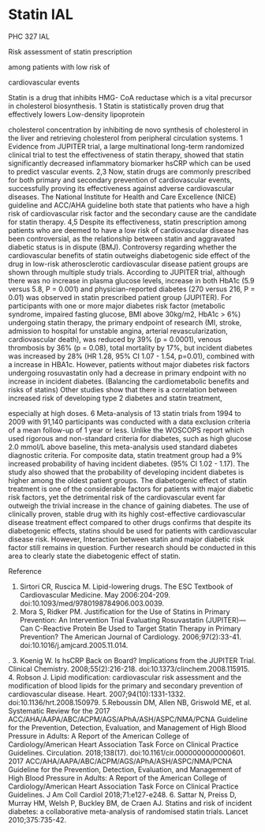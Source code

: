 # Statin IAL

PHC 327 IAL&#x20;

Risk assessment of statin prescription

among patients with low risk of

cardiovascular events

Statin is a drug that inhibits HMG- CoA reductase which is a vital precursor in cholesterol biosynthesis. 1 Statin is statistically proven drug that effectively lowers Low-density lipoprotein

cholesterol concentration by inhibiting de novo synthesis of cholesterol in the liver and retrieving cholesterol from peripheral circulation systems. 1 Evidence from JUPITER trial, a large multinational long-term randomized clinical trial to test the effectiveness of statin therapy, showed that statin significantly decreased inflammatory biomarker hsCRP which can be used to predict vascular events. 2,3 Now, statin drugs are commonly prescribed for both primary and secondary prevention of cardiovascular events, successfully proving its effectiveness against adverse cardiovascular diseases. The National Institute for Health and Care Excellence (NICE) guideline and ACC/AHA guideline both state that patients who have a high risk of cardiovascular risk factor and the secondary cause are the candidate for statin therapy. 4,5 Despite its effectiveness, statin prescription among patients who are deemed to have a low risk of cardiovascular disease has been controversial, as the relationship between statin and aggravated diabetic status is in dispute (BMJ). Controversy regarding whether the cardiovascular benefits of statin outweighs diabetogenic side effect of the drug in low-risk atherosclerotic cardiovascular disease patient groups are shown through multiple study trials. According to JUPITER trial, although there was no increase in plasma glucose levels, increase in both HbA1c (5.9 versus 5.8, P = 0.001) and physician-reported diabetes (270 versus 216, P = 0.01) was observed in statin prescribed patient group (JUPITER). For participants with one or more major diabetes risk factor (metabolic syndrome, impaired fasting glucose, BMI above 30kg/m2, HbA1c > 6%) undergoing statin therapy, the primary endpoint of research (MI, stroke, admission to hospital for unstable angina, arterial revascularization, cardiovascular death), was reduced by 39% (p = 0.0001), venous thrombosis by 36% (p = 0.08), total mortality by 17%, but incident diabetes was increased by 28% (HR 1.28, 95% CI 1.07 - 1.54, p=0.01), combined with a increase in HBA1c. However, patients without major diabetes risk factors undergoing rosuvastatin only had a decrease in primary endpoint with no increase in incident diabetes. (Balancing the cardiometabolic benefits and risks of statins) Other studies show that there is a correlation between increased risk of developing type 2 diabetes and statin treatment,

especially at high doses. 6 Meta-analysis of 13 statin trials from 1994 to 2009 with 91,140 participants was conducted with a data exclusion criteria of a mean follow-up of 1 year or less. Unlike the WOSCOPS report which used rigorous and non-standard criteria for diabetes, such as high glucose 2.0 mmol/L above baseline, this meta-analysis used standard diabetes diagnostic criteria. For composite data, statin treatment group had a 9% increased probability of having incident diabetes. (95% CI 1.02 - 1.17). The study also showed that the probability of developing incident diabetes is higher among the oldest patient groups. The diabetogenic effect of statin treatment is one of the considerable factors for patients with major diabetic risk factors, yet the detrimental risk of the cardiovascular event far outweigh the trivial increase in the chance of gaining diabetes. The use of clinically proven, stable drug with its highly cost-effective cardiovascular disease treatment effect compared to other drugs confirms that despite its diabetogenic effects, statins should be used for patients with cardiovascular disease risk. However, Interaction between statin and major diabetic risk factor still remains in question. Further research should be conducted in this area to clearly state the diabetogenic effect of statin.

Reference

1. Sirtori CR, Ruscica M. Lipid-lowering drugs. The ESC Textbook of Cardiovascular Medicine. May 2006:204-209. doi:10.1093/med/9780198784906.003.0039.
2. Mora S, Ridker PM. Justification for the Use of Statins in Primary Prevention: An Intervention Trial Evaluating Rosuvastatin (JUPITER)—Can C-Reactive Protein Be Used to Target Statin Therapy in Primary Prevention? The American Journal of Cardiology. 2006;97(2):33-41. doi:10.1016/j.amjcard.2005.11.014.

. 3. Koenig W. Is hsCRP Back on Board? Implications from the JUPITER Trial. Clinical Chemistry. 2008;55(2):216-218. doi:10.1373/clinchem.2008.115915. 4. Robson J. Lipid modification: cardiovascular risk assessment and the modification of blood lipids for the primary and secondary prevention of cardiovascular disease. Heart. 2007;94(10):1331-1332. doi:10.1136/hrt.2008.150979. 5.Reboussin DM, Allen NB, Griswold ME, et al. Systematic Review for the 2017 ACC/AHA/AAPA/ABC/ACPM/AGS/APhA/ASH/ASPC/NMA/PCNA Guideline for the Prevention, Detection, Evaluation, and Management of High Blood Pressure in Adults: A Report of the American College of Cardiology/American Heart Association Task Force on Clinical Practice Guidelines. Circulation. 2018;138(17). doi:10.1161/cir.0000000000000601. 2017 ACC/AHA/AAPA/ABC/ACPM/AGS/APhA/ASH/ASPC/NMA/PCNA Guideline for the Prevention, Detection, Evaluation, and Management of High Blood Pressure in Adults: A Report of the American College of Cardiology/American Heart Association Task Force on Clinical Practice Guidelines. J Am Coll Cardiol 2018;71:e127-e248. 6. Sattar N, Preiss D, Murray HM, Welsh P, Buckley BM, de Craen AJ. Statins and risk of incident diabetes: a collaborative meta-analysis of randomised statin trials. Lancet 2010;375:735-42.

